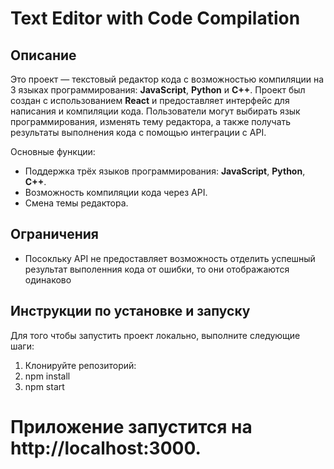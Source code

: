 # Text Editor with Code Compilation

## Описание

Это проект — текстовый редактор кода с возможностью компиляции на 3 языках программирования: **JavaScript**, **Python** и **C++**. Проект был создан с использованием **React** и предоставляет интерфейс для написания и компиляции кода. Пользователи могут выбирать язык программирования, изменять тему редактора, а также получать результаты выполнения кода с помощью интеграции с API.

Основные функции:

- Поддержка трёх языков программирования: **JavaScript**, **Python**, **C++**.
- Возможность компиляции кода через API.
- Смена темы редактора.

## Ограничения

- Посокльку API не предоставляет возможность отделить успешный результат выполенния кода от ошибки, то они отображаются одинаково

## Инструкции по установке и запуску

Для того чтобы запустить проект локально, выполните следующие шаги:

1. Клонируйте репозиторий:
2. npm install
3. npm start

# Приложение запустится на http://localhost:3000.
